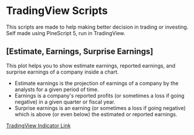 # TradingView Scripts
This scripts are made to help making better decision in trading or investing. Self made using PineScript 5, run in TradingView.

## [Estimate, Earnings, Surprise Earnings]
This plot helps you to show estimate earnings, reported earnings, and surprise earnings of a company inside a chart.
- Estimate earnings is the projection of earnings of a company by the analysts for a given period of time.
- Earnings is a company's reported profits (or sometimes a loss if going negative) in a given quarter or fiscal year.
- Surprise earnings is an earning (or sometimes a loss if going negative) which is above (or even below) the estimated or reported earnings.

[TradingView Indicator Link](https://www.tradingview.com/script/LVfJ9vtY-Estimate-Earnings-Surprise-Earnings/)
